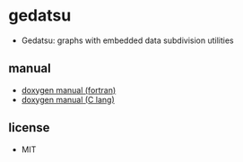 # gedatsu

- Gedatsu: graphs with embedded data subdivision utilities

## manual

- [doxygen manual (fortran)](https://morita.gitlab.io/gedatsu/fortran/)
- [doxygen manual (C lang)](https://morita.gitlab.io/gedatsu/c/)

## license

- MIT
